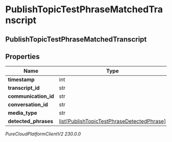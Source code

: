# PublishTopicTestPhraseMatchedTranscript

## PublishTopicTestPhraseMatchedTranscript

## Properties

|Name | Type | Description | Notes|
|------------ | ------------- | ------------- | -------------|
| **timestamp** | int |  | [optional] |
| **transcript_id** | str |  | [optional] |
| **communication_id** | str |  | [optional] |
| **conversation_id** | str |  | [optional] |
| **media_type** | str |  | [optional] |
| **detected_phrases** | [list[PublishTopicTestPhraseDetectedPhrase]](PublishTopicTestPhraseDetectedPhrase) |  | [optional] |



_PureCloudPlatformClientV2 230.0.0_
